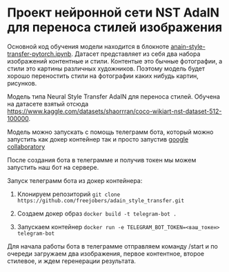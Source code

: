 # Проект нейронной сети NST AdaIN для переноса стилей изображения

Основной код обучения модели находится в блокноте [anain-style-transfer-pytorch.ipynb](https://drive.google.com/file/d/1uPrD1Y_W_zlnF5PrrMae_0dEqMGotcXR/view?usp=sharing). Датасет представляет из себя два набора изображений контентные и стили. Контентые это бычные фотографии, а стили это картины различных художников. Поэтому модель будет хорошо переностить стили на фотографии каких нибудь картин, рисунков.

Модель типа Neural Style Transfer AdaIN для переноса стилей. Обучена на датасете взятый отсюда https://www.kaggle.com/datasets/shaorrran/coco-wikiart-nst-dataset-512-100000.

Модель можно запускать с помощь телеграмм бота, который можно запустить как докер контейнер так и просто запустив [google collaboratory](https://drive.google.com/file/d/1Bl_c6cVGXx1sFJIvf-XjeOG58VeVIImt/view?usp=sharing)

После создания бота в телеграмме и получив токен мы можем запустить наш бот на сервере.

Запуск телеграмм бота из докер контейнера:

1. Клонируем репозиторий
    `git clone https://github.com/freejobers/adain_style_transfer.git`

2. Создаем докер образ 
    `docker build -t telegram-bot .`

3. Запускаем контейнер
    `docker run -e TELEGRAM_BOT_TOKEN=<ваш_токен> telegram-bot`

Для начала работы бота в телеграмме отправляем команду /start и по очереди загружаем два изображения, первое контентное, второе стилевое, и ждем геренерации результата.
